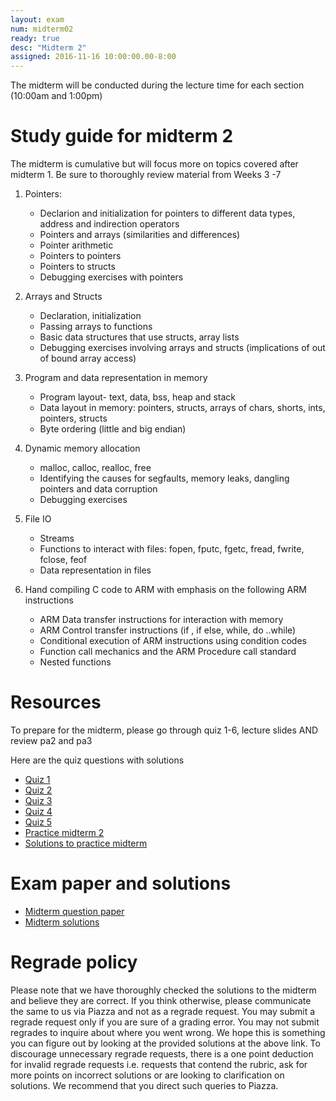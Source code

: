 ```yaml
---
layout: exam 
num: midterm02 
ready: true
desc: "Midterm 2"
assigned: 2016-11-16 10:00:00.00-8:00
---
```


The midterm will be conducted during the lecture time for each section (10:00am and 1:00pm)

# Study guide for midterm 2

The midterm is cumulative but will focus more on topics covered after midterm 1. Be sure to thoroughly review material from Weeks 3 -7

1. Pointers: 
   * Declarion and initialization for pointers to different data types, address and indirection operators
   * Pointers and arrays (similarities and differences)
   * Pointer arithmetic
   * Pointers to pointers
   * Pointers to structs
   * Debugging exercises with pointers

2. Arrays and Structs
   * Declaration, initialization
   * Passing arrays to functions
   * Basic data structures that use structs, array lists
   * Debugging exercises involving arrays and structs (implications of out of bound array access) 
  

3. Program and data representation in memory
   * Program layout- text, data, bss, heap and stack
   * Data layout in memory: pointers, structs, arrays of chars, shorts, ints, pointers, structs
   * Byte ordering (little and big endian)
  
4. Dynamic memory allocation
   * malloc, calloc, realloc, free
   * Identifying the causes for segfaults, memory leaks, dangling pointers and data corruption
   * Debugging exercises 
  
5. File IO
   * Streams
   * Functions to interact with files: fopen, fputc, fgetc, fread, fwrite, fclose, feof
   * Data representation in files
  
5. Hand compiling C code to ARM  with emphasis on the following ARM instructions
   * ARM Data transfer instructions for interaction with memory
   * ARM Control transfer instructions (if , if else, while, do ..while)
   * Conditional execution of ARM instructions using condition codes
   * Function call mechanics and the ARM Procedure call standard
   * Nested functions
 

# Resources

To prepare for the midterm, please go through quiz 1-6, lecture slides AND review pa2 and pa3

Here are the quiz questions with solutions

* [Quiz 1](https://drive.google.com/file/d/0B__7284Jee0fMG93ZVU1U2ZYY3M/view?usp=sharing)
* [Quiz 2](https://drive.google.com/file/d/0B__7284Jee0fak1YOUEyRDdMbGc/view?usp=sharing)
* [Quiz 3](https://drive.google.com/file/d/0B8ekBeyzUgnkLXRpRm1VY1UxcU0/view?usp=sharing) 
* [Quiz 4](https://drive.google.com/file/d/0B__7284Jee0fS0dqQUNpeVFoVjg/view?usp=sharing)
* [Quiz 5](https://drive.google.com/file/d/0B__7284Jee0fVW5heUxCUHdvNDg/view?usp=sharing)
* [Practice midterm 2](https://drive.google.com/file/d/0B__7284Jee0fdXBHZEVrZmhFUkk/view?usp=sharing)
* [Solutions to practice midterm](https://drive.google.com/file/d/0B__7284Jee0fbGFzZ1V4Qzk1U1U/view?usp=sharing)

# Exam paper and solutions

* [Midterm question paper](https://drive.google.com/file/d/0B__7284Jee0fOUwwallNdHpsaUk/view?usp=sharing)
* [Midterm solutions](https://drive.google.com/a/eng.ucsd.edu/file/d/0B__7284Jee0fblUxVlhMVHg5RHc/view?usp=sharing)

# Regrade policy

Please note that we have thoroughly checked the solutions to the midterm and believe they are correct. If you think otherwise, please communicate the same to us via Piazza and not as a regrade request. You may submit a regrade request only if you are sure of a grading error. You may not submit regrades to inquire about where you went wrong. We hope this is something you can figure out by looking at the provided solutions at the above link. To discourage unnecessary regrade requests, there is a one point deduction for invalid regrade requests i.e. requests that contend the rubric, ask for more points on incorrect solutions or are looking to clarification on solutions. We recommend that you direct such queries to Piazza.

